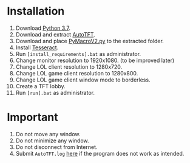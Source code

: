 # Installation
1. Download [Python 3.7](https://www.python.org/downloads/).
1. Download and extract [AutoTFT](https://github.com/admin-ll55/AutoTFT-token-reward/archive/master.zip).
1. Download and place [PyMacroV2.py](https://raw.githubusercontent.com/admin-ll55/PyMacroV2-for-game-automation-keystroke-simulation/master/PyMacroV2.py) to the extracted folder.
1. Install [Tesseract](https://github.com/UB-Mannheim/tesseract/wiki).
1. Run ```[install_requirements].bat``` as administrator.
1. Change monitor resolution to 1920x1080. (to be improved later)
1. Change LOL client resolution to 1280x720.
1. Change LOL game client resolution to 1280x800.
1. Change LOL game client window mode to borderless.
1. Create a TFT lobby.
1. Run ```[run].bat``` as administrator.

# Important
1. Do not move any window.
1. Do not minimize any window.
1. Do not disconnect from Internet.
1. Submit ```AutoTFT.log``` [here](https://github.com/admin-ll55/AutoTFT-token-reward/issues) if the program does not work as intended.
